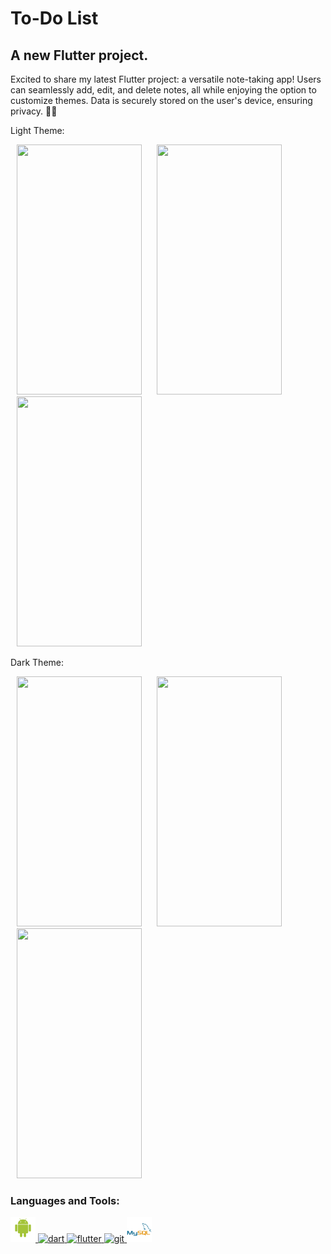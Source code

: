 # To-Do List

A new Flutter project.
--------------------------------------------------------------------------------------------------------------------------------------------------------------------------------------------------------------------

Excited to share my latest Flutter project: a versatile note-taking app! Users can seamlessly add, edit, and delete notes, all while enjoying the option to customize themes. Data is securely stored on the user's device, ensuring privacy. 🚀📝

Light Theme: 
<p float="left">
  <img src="https://github.com/Anshu-Parmar/To-do-List/assets/92868018/9819b43a-ef59-4655-b6ba-3a45742c2d1b" width="200" height="400" hspace="10"/>
  <img src="https://github.com/Anshu-Parmar/To-do-List/assets/92868018/aa279bcd-66b5-4087-a66b-ed11ae894f96" width="200" height="400" hspace="10"/>
  <img src="https://github.com/Anshu-Parmar/To-do-List/assets/92868018/c382a14c-7d3a-4cee-a10e-8ee28d499c50" width="200" height="400" hspace="10"/>
</p>

Dark Theme:
<p float="left">
  <img src="https://github.com/Anshu-Parmar/To-do-List/assets/92868018/0a457c49-e299-48d4-ba61-77e85bfb3eba" width="200" height="400" hspace="10"/>
  <img src="https://github.com/Anshu-Parmar/To-do-List/assets/92868018/35c0d78e-6e89-4af7-82a1-616768927fce" width="200" height="400" hspace="10"/>
  <img src="https://github.com/Anshu-Parmar/To-do-List/assets/92868018/597ba75c-6a63-4b31-bef4-b0f2b9c66798" width="200" height="400" hspace="10"/>
</p>

<h3 align="left">Languages and Tools:</h3>
<p align="left"> <a href="https://developer.android.com" target="_blank" rel="noreferrer"> <img src="https://raw.githubusercontent.com/devicons/devicon/master/icons/android/android-original-wordmark.svg" alt="android" width="40" height="40"/> </a>  <a href="https://dart.dev" target="_blank" rel="noreferrer"> <img src="https://www.vectorlogo.zone/logos/dartlang/dartlang-icon.svg" alt="dart" width="40" height="40"/> </a> <a href="https://flutter.dev" target="_blank" rel="noreferrer"> <img src="https://www.vectorlogo.zone/logos/flutterio/flutterio-icon.svg" alt="flutter" width="40" height="40"/> </a> <a href="https://git-scm.com/" target="_blank" rel="noreferrer"> <img src="https://www.vectorlogo.zone/logos/git-scm/git-scm-icon.svg" alt="git" width="40" height="40"/> </a> <a href="https://www.mysql.com/" target="_blank" rel="noreferrer"> <img src="https://raw.githubusercontent.com/devicons/devicon/master/icons/mysql/mysql-original-wordmark.svg" alt="mysql" width="40" height="40"/> </a> </p>


